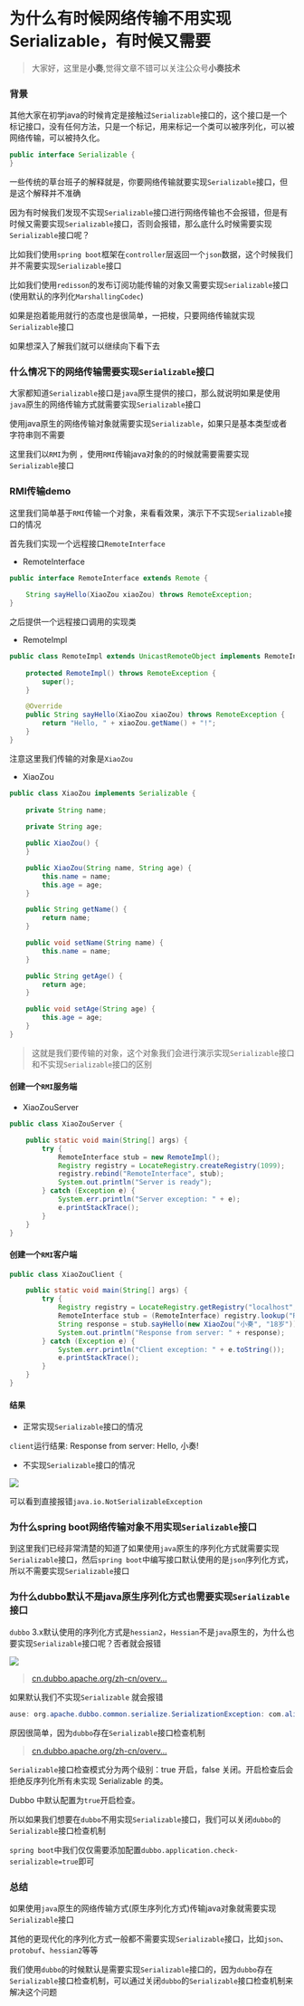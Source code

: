 # 为什么有时候网络传输不用实现Serializable，有时候又需要
> 大家好，这里是**小奏**,觉得文章不错可以关注公众号**小奏技术**

### 背景

其他大家在初学java的时候肯定是接触过`Serializable`接口的，这个接口是一个标记接口，没有任何方法，只是一个标记，用来标记一个类可以被序列化，可以被网络传输，可以被持久化。

```java
public interface Serializable {
}

```

一些传统的草台班子的解释就是，你要网络传输就要实现`Serializable`接口，但是这个解释并不准确

因为有时候我们发现不实现`Serializable`接口进行网络传输也不会报错，但是有时候又需要实现`Serializable`接口，否则会报错，那么底什么时候需要实现`Serializable`接口呢？

比如我们使用`spring boot`框架在`controller`层返回一个`json`数据，这个时候我们并不需要实现`Serializable`接口

比如我们使用`redisson`的发布订阅功能传输的对象又需要实现`Serializable`接口(使用默认的序列化`MarshallingCodec`)

如果是抱着能用就行的态度也是很简单，一把梭，只要网络传输就实现`Serializable`接口

如果想深入了解我们就可以继续向下看下去

### 什么情况下的网络传输需要实现`Serializable`接口

大家都知道`Serializable`接口是`java`原生提供的接口，那么就说明如果是使用`java`原生的网络传输方式就需要实现`Serializable`接口

使用java原生的网络传输对象就需要实现`Serializable`，如果只是基本类型或者字符串则不需要

这里我们以`RMI`为例 ，使用`RMI`传输java对象的的时候就需要需要实现`Serializable`接口

### RMI传输demo

这里我们简单基于`RMI`传输一个对象，来看看效果，演示下不实现`Serializable`接口的情况

首先我们实现一个远程接口`RemoteInterface`

*   RemoteInterface

```java
public interface RemoteInterface extends Remote {
    
    String sayHello(XiaoZou xiaoZou) throws RemoteException;
}

```

之后提供一个远程接口调用的实现类

*   RemoteImpl

```java
public class RemoteImpl extends UnicastRemoteObject implements RemoteInterface {
    
    protected RemoteImpl() throws RemoteException {
        super();
    }

    @Override
    public String sayHello(XiaoZou xiaoZou) throws RemoteException {
        return "Hello, " + xiaoZou.getName() + "!";
    }
}

```

注意这里我们传输的对象是`XiaoZou`

*   XiaoZou

```java
public class XiaoZou implements Serializable {
    
    private String name;
    
    private String age;

    public XiaoZou() {
    }

    public XiaoZou(String name, String age) {
        this.name = name;
        this.age = age;
    }

    public String getName() {
        return name;
    }

    public void setName(String name) {
        this.name = name;
    }

    public String getAge() {
        return age;
    }

    public void setAge(String age) {
        this.age = age;
    }
}

```

> 这就是我们要传输的对象，这个对象我们会进行演示实现`Serializable`接口和不实现`Serializable`接口的区别

#### 创建一个`RMI`服务端

*   XiaoZouServer

```java
public class XiaoZouServer {

    public static void main(String[] args) {
        try {
            RemoteInterface stub = new RemoteImpl();
            Registry registry = LocateRegistry.createRegistry(1099);
            registry.rebind("RemoteInterface", stub);
            System.out.println("Server is ready");
        } catch (Exception e) {
            System.err.println("Server exception: " + e);
            e.printStackTrace();
        }
    }
}

```

#### 创建一个`RMI`客户端

```java
public class XiaoZouClient {

    public static void main(String[] args) {
        try {
            Registry registry = LocateRegistry.getRegistry("localhost", 1099);
            RemoteInterface stub = (RemoteInterface) registry.lookup("RemoteInterface");
            String response = stub.sayHello(new XiaoZou("小奏", "18岁"));
            System.out.println("Response from server: " + response);
        } catch (Exception e) {
            System.err.println("Client exception: " + e.toString());
            e.printStackTrace();
        }
    }
}


```

#### 结果

*   正常实现`Serializable`接口的情况

`client`运行结果: Response from server: Hello, 小奏!

*   不实现`Serializable`接口的情况

![](https://p3-xtjj-sign.byteimg.com/tos-cn-i-73owjymdk6/a4fabb3cd5eb4f39ad17c3cee91eb02a~tplv-73owjymdk6-jj-mark-v1:0:0:0:0:5o6Y6YeR5oqA5pyv56S-5Yy6IEAg5bCP5aWP5oqA5pyv:q75.awebp?rk3s=f64ab15b&x-expires=1728472989&x-signature=oqoqevGizGSPSGUWTng2J3DXYx8%3D)

可以看到直接报错`java.io.NotSerializableException`

### 为什么spring boot网络传输对象不用实现`Serializable`接口

到这里我们已经非常清楚的知道了如果使用`java`原生的序列化方式就需要实现`Serializable`接口，然后`spring boot`中编写接口默认使用的是`json`序列化方式，所以不需要实现`Serializable`接口

### 为什么dubbo默认不是java原生序列化方式也需要实现`Serializable`接口

`dubbo` 3.x默认使用的序列化方式是`hessian2`，`Hessian`不是`java`原生的，为什么也要实现`Serializable`接口呢？否者就会报错

![](https://p3-xtjj-sign.byteimg.com/tos-cn-i-73owjymdk6/df40b94e75d14ffb81ac93861659e44d~tplv-73owjymdk6-jj-mark-v1:0:0:0:0:5o6Y6YeR5oqA5pyv56S-5Yy6IEAg5bCP5aWP5oqA5pyv:q75.awebp?rk3s=f64ab15b&x-expires=1728472989&x-signature=wk3YqVTTzH9aaXOGJ3CjEMU59Ck%3D)

> [cn.dubbo.apache.org/zh-cn/overv…](https://link.juejin.cn/?target=https%3A%2F%2Fcn.dubbo.apache.org%2Fzh-cn%2Foverview%2Fmannual%2Fjava-sdk%2Freference-manual%2Fprotocol%2Fhessian%2F "https://cn.dubbo.apache.org/zh-cn/overview/mannual/java-sdk/reference-manual/protocol/hessian/")

如果默认我们不实现`Serializable` 就会报错

```java
ause: org.apache.dubbo.common.serialize.SerializationException: com.alibaba.fastjson2.JSONException: not support none serializable class com.xiaozoudubbo.dto.XiaoZou

```

原因很简单，因为`dubbo`存在`Serializable`接口检查机制

> [cn.dubbo.apache.org/zh-cn/overv…](https://link.juejin.cn/?target=https%3A%2F%2Fcn.dubbo.apache.org%2Fzh-cn%2Foverview%2Fmannual%2Fjava-sdk%2Fadvanced-features-and-usage%2Fsecurity%2Fclass-check%2F "https://cn.dubbo.apache.org/zh-cn/overview/mannual/java-sdk/advanced-features-and-usage/security/class-check/")

`Serializable`接口检查模式分为两个级别：true 开启，false 关闭。开启检查后会拒绝反序列化所有未实现 Serializable 的类。

Dubbo 中默认配置为`true`开启检查。

所以如果我们想要在`dubbo`不用实现`Serializable`接口，我们可以关闭`dubbo`的`Serializable`接口检查机制

`spring boot`中我们仅仅需要添加配置`dubbo.application.check-serializable=true`即可

### 总结

如果使用`java`原生的网络传输方式(原生序列化方式)传输java对象就需要实现`Serializable`接口

其他的更现代化的序列化方式一般都不需要实现`Serializable`接口，比如`json`、`protobuf`、`hessian2`等等

我们使用`dubbo`的时候默认是需要实现`Serializable`接口的，因为`dubbo`存在`Serializable`接口检查机制，可以通过关闭`dubbo`的`Serializable`接口检查机制来解决这个问题
